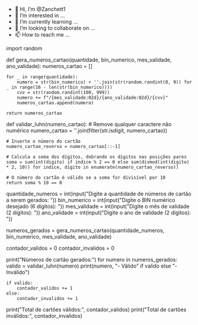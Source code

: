 - 👋 Hi, I’m @Zanchett1
- 👀 I’m interested in ...
- 🌱 I’m currently learning ...
- 💞️ I’m looking to collaborate on ...
- 📫 How to reach me ...

<!---
Zanchett1/Zanchett1 is a ✨ special ✨ repository because its `README.md` (this file) appears on your GitHub profile.
You can click the Preview link to take a look at your changes.
--->

import random

def gera_numeros_cartao(quantidade, bin_numerico, mes_validade, ano_validade):
    numeros_cartao = []

    for _ in range(quantidade):
        numero = str(bin_numerico) + ''.join(str(random.randint(0, 9)) for _ in range(16 - len(str(bin_numerico))))
        cvv = str(random.randint(100, 999))
        numero += f"/{mes_validade:02d}/{ano_validade:02d}/{cvv}"
        numeros_cartao.append(numero)

    return numeros_cartao

def validar_luhn(numero_cartao):
    # Remove qualquer caractere não numérico
    numero_cartao = ''.join(filter(str.isdigit, numero_cartao))

    # Inverte o número do cartão
    numero_cartao_reverso = numero_cartao[::-1]

    # Calcula a soma dos dígitos, dobrando os dígitos nas posições pares
    soma = sum(int(digito) if indice % 2 == 0 else sum(divmod(int(digito) * 2, 10)) for indice, digito in enumerate(numero_cartao_reverso))

    # O número do cartão é válido se a soma for divisível por 10
    return soma % 10 == 0

quantidade_numeros = int(input("Digite a quantidade de números de cartão a serem gerados: "))
bin_numerico = int(input("Digite o BIN numérico desejado (6 dígitos): "))
mes_validade = int(input("Digite o mês de validade (2 dígitos): "))
ano_validade = int(input("Digite o ano de validade (2 dígitos): "))

numeros_gerados = gera_numeros_cartao(quantidade_numeros, bin_numerico, mes_validade, ano_validade)

contador_validos = 0
contador_invalidos = 0

print("Números de cartão gerados:")
for numero in numeros_gerados:
    valido = validar_luhn(numero)
    print(numero, "- Válido" if valido else "- Inválido")
    
    if valido:
        contador_validos += 1
    else:
        contador_invalidos += 1

print("Total de cartões válidos:", contador_validos)
print("Total de cartões inválidos:", contador_invalidos)

